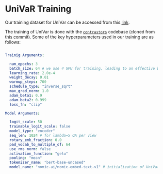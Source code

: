 # UniVaR Training

Our training dataset for UniVar can be accessed from this [link](https://drive.google.com/file/d/1bnBkGQz6EhJZfY4FLLmCgIHSvj_k_V_8/view?usp=sharing).

The training of UniVar is done with the [`contrastors`](https://github.com/nomic-ai/contrastors) codebase (cloned from [this commit](https://github.com/nomic-ai/contrastors/commit/20f395409bb759708c6c0310b9cd2ae91583db3d)). Some of the key hyperparameters used in our training are as follows:

```yaml

Trainig Arguments:

  num_epochs: 3 
  batch_size: 64 # we use 4 GPU for training, leading to an effective batch size of 256
  learning_rate: 2.0e-4
  weight_decay: 0.01
  warmup_steps: 700
  schedule_type: "inverse_sqrt"
  max_grad_norm: 1.0
  adam_beta1: 0.9
  adam_beta2: 0.999
  loss_fn: "clip"

Model Arguments:

  logit_scale: 50
  trainable_logit_scale: false
  model_type: "encoder"
  seq_len: 1024 # for lambda=5 QA per view
  rotary_emb_fraction: 0.0
  pad_vocab_to_multiple_of: 64 
  use_rms_norm: false
  activation_function: "gelu"
  pooling: "mean"
  tokenizer_name: "bert-base-uncased"
  model_name: "nomic-ai/nomic-embed-text-v1" # initialization of UniVar models

```


